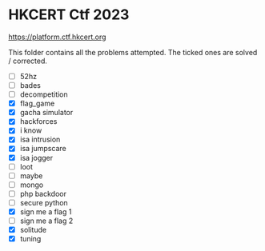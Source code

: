 # HKCERT Ctf 2023

https://platform.ctf.hkcert.org

This folder contains all the problems attempted. The ticked ones are solved / corrected.
- [ ] 52hz
- [ ] bades
- [ ] decompetition
- [x] flag_game
- [x] gacha simulator
- [x] hackforces
- [x] i know
- [x] isa intrusion
- [x] isa jumpscare
- [x] isa jogger
- [ ] loot
- [ ] maybe
- [ ] mongo
- [ ] php backdoor
- [ ] secure python
- [x] sign me a flag 1
- [ ] sign me a flag 2
- [x] solitude
- [x] tuning